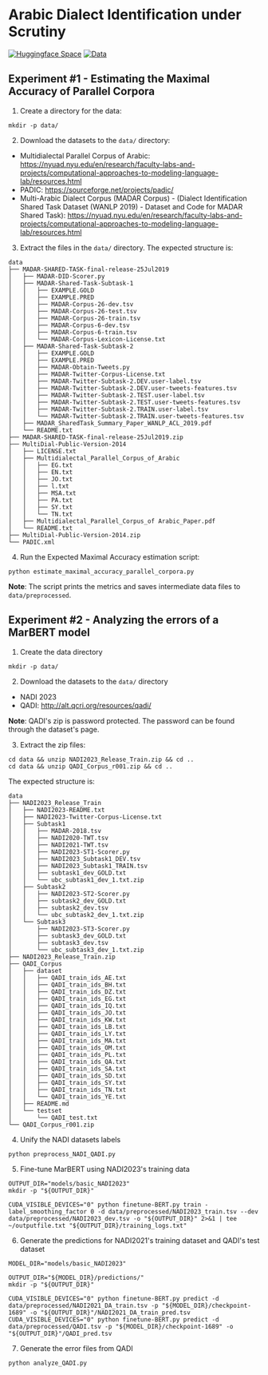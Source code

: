 # Arabic Dialect Identification under Scrutiny

[![Huggingface Space](https://img.shields.io/badge/🤗-Demo%20-yellow.svg)](https://huggingface.co/AMR-KELEG/ADI-NADI-2023)
[![Data](https://img.shields.io/badge/Error_Analysis-Annotations-blue)](https://github.com/AMR-KELEG/ADI-under-scrutiny/raw/master/data/annotations.tar.gz)

## Experiment #1 - Estimating the Maximal Accuracy of Parallel Corpora
1. Create a directory for the data:
```
mkdir -p data/
```

2. Download the datasets to the `data/` directory:
- Multidialectal Parallel Corpus of Arabic: https://nyuad.nyu.edu/en/research/faculty-labs-and-projects/computational-approaches-to-modeling-language-lab/resources.html
- PADIC: https://sourceforge.net/projects/padic/
- Multi-Arabic Dialect Corpus (MADAR Corpus) - (Dialect Identification Shared Task Dataset (WANLP 2019) - Dataset and Code for MADAR Shared Task): https://nyuad.nyu.edu/en/research/faculty-labs-and-projects/computational-approaches-to-modeling-language-lab/resources.html

3. Extract the files in the `data/` directory. The expected structure is:
```
data
├── MADAR-SHARED-TASK-final-release-25Jul2019
│   ├── MADAR-DID-Scorer.py
│   ├── MADAR-Shared-Task-Subtask-1
│   │   ├── EXAMPLE.GOLD
│   │   ├── EXAMPLE.PRED
│   │   ├── MADAR-Corpus-26-dev.tsv
│   │   ├── MADAR-Corpus-26-test.tsv
│   │   ├── MADAR-Corpus-26-train.tsv
│   │   ├── MADAR-Corpus-6-dev.tsv
│   │   ├── MADAR-Corpus-6-train.tsv
│   │   └── MADAR-Corpus-Lexicon-License.txt
│   ├── MADAR-Shared-Task-Subtask-2
│   │   ├── EXAMPLE.GOLD
│   │   ├── EXAMPLE.PRED
│   │   ├── MADAR-Obtain-Tweets.py
│   │   ├── MADAR-Twitter-Corpus-License.txt
│   │   ├── MADAR-Twitter-Subtask-2.DEV.user-label.tsv
│   │   ├── MADAR-Twitter-Subtask-2.DEV.user-tweets-features.tsv
│   │   ├── MADAR-Twitter-Subtask-2.TEST.user-label.tsv
│   │   ├── MADAR-Twitter-Subtask-2.TEST.user-tweets-features.tsv
│   │   ├── MADAR-Twitter-Subtask-2.TRAIN.user-label.tsv
│   │   └── MADAR-Twitter-Subtask-2.TRAIN.user-tweets-features.tsv
│   ├── MADAR_SharedTask_Summary_Paper_WANLP_ACL_2019.pdf
│   └── README.txt
├── MADAR-SHARED-TASK-final-release-25Jul2019.zip
├── MultiDial-Public-Version-2014
│   ├── LICENSE.txt
│   ├── Multidialectal_Parallel_Corpus_of_Arabic
│   │   ├── EG.txt
│   │   ├── EN.txt
│   │   ├── JO.txt
│   │   ├── l.txt
│   │   ├── MSA.txt
│   │   ├── PA.txt
│   │   ├── SY.txt
│   │   └── TN.txt
│   ├── Multidialectal_Parallel_Corpus_of Arabic_Paper.pdf
│   └── README.txt
├── MultiDial-Public-Version-2014.zip
└── PADIC.xml
```

4. Run the Expected Maximal Accuracy estimation script:
```
python estimate_maximal_accuracy_parallel_corpora.py
```
**Note**: The script prints the metrics and saves intermediate data files to `data/preprocessed`.

## Experiment #2 - Analyzing the errors of a MarBERT model
1. Create the data directory
```
mkdir -p data/
```

2. Download the datasets to the `data/` directory
- NADI 2023
- QADI: http://alt.qcri.org/resources/qadi/

**Note**: QADI's zip is password protected. The password can be found through the dataset's page.

3. Extract the zip files:
```
cd data && unzip NADI2023_Release_Train.zip && cd ..
cd data && unzip QADI_Corpus_r001.zip && cd ..
```

The expected structure is:
```
data
├── NADI2023_Release_Train
│   ├── NADI2023-README.txt
│   ├── NADI2023-Twitter-Corpus-License.txt
│   ├── Subtask1
│   │   ├── MADAR-2018.tsv
│   │   ├── NADI2020-TWT.tsv
│   │   ├── NADI2021-TWT.tsv
│   │   ├── NADI2023-ST1-Scorer.py
│   │   ├── NADI2023_Subtask1_DEV.tsv
│   │   ├── NADI2023_Subtask1_TRAIN.tsv
│   │   ├── subtask1_dev_GOLD.txt
│   │   └── ubc_subtask1_dev_1.txt.zip
│   ├── Subtask2
│   │   ├── NADI2023-ST2-Scorer.py
│   │   ├── subtask2_dev_GOLD.txt
│   │   ├── subtask2_dev.tsv
│   │   └── ubc_subtask2_dev_1.txt.zip
│   └── Subtask3
│       ├── NADI2023-ST3-Scorer.py
│       ├── subtask3_dev_GOLD.txt
│       ├── subtask3_dev.tsv
│       └── ubc_subtask3_dev_1.txt.zip
├── NADI2023_Release_Train.zip
├── QADI_Corpus
│   ├── dataset
│   │   ├── QADI_train_ids_AE.txt
│   │   ├── QADI_train_ids_BH.txt
│   │   ├── QADI_train_ids_DZ.txt
│   │   ├── QADI_train_ids_EG.txt
│   │   ├── QADI_train_ids_IQ.txt
│   │   ├── QADI_train_ids_JO.txt
│   │   ├── QADI_train_ids_KW.txt
│   │   ├── QADI_train_ids_LB.txt
│   │   ├── QADI_train_ids_LY.txt
│   │   ├── QADI_train_ids_MA.txt
│   │   ├── QADI_train_ids_OM.txt
│   │   ├── QADI_train_ids_PL.txt
│   │   ├── QADI_train_ids_QA.txt
│   │   ├── QADI_train_ids_SA.txt
│   │   ├── QADI_train_ids_SD.txt
│   │   ├── QADI_train_ids_SY.txt
│   │   ├── QADI_train_ids_TN.txt
│   │   └── QADI_train_ids_YE.txt
│   ├── README.md
│   └── testset
│       └── QADI_test.txt
└── QADI_Corpus_r001.zip
```

4. Unify the NADI datasets labels
```
python preprocess_NADI_QADI.py
```

5. Fine-tune MarBERT using NADI2023's training data
```
OUTPUT_DIR="models/basic_NADI2023"
mkdir -p "${OUTPUT_DIR}"

CUDA_VISIBLE_DEVICES="0" python finetune-BERT.py train -label_smoothing_factor 0 -d data/preprocessed/NADI2023_train.tsv --dev data/preprocessed/NADI2023_dev.tsv -o "${OUTPUT_DIR}" 2>&1 | tee ~/outputfile.txt "${OUTPUT_DIR}/training_logs.txt"
```

6. Generate the predictions for NADI2021's training dataset and QADI's test dataset
```
MODEL_DIR="models/basic_NADI2023"

OUTPUT_DIR="${MODEL_DIR}/predictions/"
mkdir -p "${OUTPUT_DIR}"

CUDA_VISIBLE_DEVICES="0" python finetune-BERT.py predict -d data/preprocessed/NADI2021_DA_train.tsv -p "${MODEL_DIR}/checkpoint-1689" -o "${OUTPUT_DIR}"/NADI2021_DA_train_pred.tsv
CUDA_VISIBLE_DEVICES="0" python finetune-BERT.py predict -d data/preprocessed/QADI.tsv -p "${MODEL_DIR}/checkpoint-1689" -o "${OUTPUT_DIR}"/QADI_pred.tsv
```

7. Generate the error files from QADI
```
python analyze_QADI.py
```
